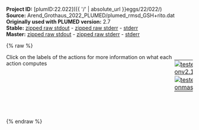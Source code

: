 **Project ID:** [plumID:22.022]({{ '/' | absolute_url }}eggs/22/022/)  
**Source:** Arend_Grothaus_2022_PLUMED/plumed_rmsd_GSH+rito.dat  
**Originally used with PLUMED version:** 2.7  
**Stable:** [zipped raw stdout](plumed_rmsd_GSH+rito.dat.plumed.stdout.txt.zip) - [zipped raw stderr](plumed_rmsd_GSH+rito.dat.plumed.stderr.txt.zip) - [stderr](plumed_rmsd_GSH+rito.dat.plumed.stderr)  
**Master:** [zipped raw stdout](plumed_rmsd_GSH+rito.dat.plumed_master.stdout.txt.zip) - [zipped raw stderr](plumed_rmsd_GSH+rito.dat.plumed_master.stderr.txt.zip) - [stderr](plumed_rmsd_GSH+rito.dat.plumed_master.stderr)  

{% raw %}
<div style="width: 100%; float:left">
<div style="width: 90%; float:left" id="value_details_data/Arend_Grothaus_2022_PLUMED/plumed_rmsd_GSH+rito.dat"> Click on the labels of the actions for more information on what each action computes </div>
<div style="width: 10%; float:left"><table><tr><td style="padding:1px"><a href="plumed_rmsd_GSH+rito.dat.plumed.stderr"><img src="https://img.shields.io/badge/v2.10-passing-green.svg" alt="tested onv2.10" /></a></td></tr><tr><td style="padding:1px"><a href="plumed_rmsd_GSH+rito.dat.plumed_master.stderr"><img src="https://img.shields.io/badge/master-passing-green.svg" alt="tested onmaster" /></a></td></tr></table></div></div>
<pre style="width=97%;">
<span style="color:blue" class="comment"># RMSD of GSH (+rito) with alignment on backbone of Mrp1</span>
<br/><span style="color:blue" class="comment"># for creation of a ref.pdb file, do the following to the occupancy and tempfactor column:</span>
<span style="color:blue" class="comment"># occupancy column (1st column after x,y,z): label atoms for alignment as 1, all others as 0 </span>
<span style="color:blue" class="comment"># tempfactor column (2nd column after x,y,z): label atoms for rmsd measurement as 1, all others as 0 </span>
<br/><span id="data/Arend_Grothaus_2022_PLUMED/plumed_rmsd_GSH+rito.datdefrmsd_short"><b name="data/Arend_Grothaus_2022_PLUMED/plumed_rmsd_GSH+rito.datrmsd" onclick='showPath("data/Arend_Grothaus_2022_PLUMED/plumed_rmsd_GSH+rito.dat","data/Arend_Grothaus_2022_PLUMED/plumed_rmsd_GSH+rito.datrmsd","data/Arend_Grothaus_2022_PLUMED/plumed_rmsd_GSH+rito.datrmsd","black")'>rmsd</b><span style="display:none;" id="data/Arend_Grothaus_2022_PLUMED/plumed_rmsd_GSH+rito.datrmsd">The RMSD action with label <b>rmsd</b> calculates the following quantities:<table  align="center" frame="void" width="95%" cellpadding="5%"><tr><td width="5%"><b> Quantity </b>  </td><td width="5%"><b> Type </b>  </td><td><b> Description </b> </td></tr><tr><td width="5%">rmsd</td><td width="5%"><font color="black">scalar</font></td><td>the RMSD between the instantaneous structure and the reference structure that was input</td></tr></table></span>: <span class="plumedtooltip" style="color:green">RMSD<span class="right">Calculate the RMSD with respect to a reference structure. This action has <a class="toggler" href='javascript:;' onclick='toggleDisplay("data/Arend_Grothaus_2022_PLUMED/plumed_rmsd_GSH+rito.datdefrmsd");'>hidden defaults</a>. <a href="https://www.plumed.org/doc-master/user-doc/html/_r_m_s_d.html">More details</a><i></i></span></span> <span class="plumedtooltip">REFERENCE<span class="right">a file in pdb format containing the reference structure and the atoms involved in the CV<i></i></span></span>=ref_GSH+rito.pdb <span class="plumedtooltip">TYPE<span class="right"> the manner in which RMSD alignment is performed<i></i></span></span>=OPTIMAL
</span><span id="data/Arend_Grothaus_2022_PLUMED/plumed_rmsd_GSH+rito.datdefrmsd_long" style="display:none;"><b name="data/Arend_Grothaus_2022_PLUMED/plumed_rmsd_GSH+rito.datrmsd" onclick='showPath("data/Arend_Grothaus_2022_PLUMED/plumed_rmsd_GSH+rito.dat","data/Arend_Grothaus_2022_PLUMED/plumed_rmsd_GSH+rito.datrmsd","data/Arend_Grothaus_2022_PLUMED/plumed_rmsd_GSH+rito.datrmsd","black")'>rmsd</b>: <span class="plumedtooltip" style="color:green">RMSD<span class="right">Calculate the RMSD with respect to a reference structure. This action uses the <a class="toggler" href='javascript:;' onclick='toggleDisplay("data/Arend_Grothaus_2022_PLUMED/plumed_rmsd_GSH+rito.datdefrmsd");'>defaults shown here</a>. <a href="https://www.plumed.org/doc-master/user-doc/html/_r_m_s_d.html">More details</a><i></i></span></span> <span class="plumedtooltip">REFERENCE<span class="right">a file in pdb format containing the reference structure and the atoms involved in the CV<i></i></span></span>=ref_GSH+rito.pdb <span class="plumedtooltip">TYPE<span class="right"> the manner in which RMSD alignment is performed<i></i></span></span>=OPTIMAL  <span class="plumedtooltip">NUMBER<span class="right"> if there are multiple structures in the pdb file you can specify that you want the RMSD from a specific structure by specifying its place in the file here<i></i></span></span>=0
</span><br/><span style="color:blue" class="comment"># Print the RMSD CV on COLVAR file every step</span>
<span class="plumedtooltip" style="color:green">PRINT<span class="right">Print quantities to a file. <a href="https://www.plumed.org/doc-master/user-doc/html/_p_r_i_n_t.html" style="color:green">More details</a><i></i></span></span> <span class="plumedtooltip">ARG<span class="right">the labels of the values that you would like to print to the file<i></i></span></span>=<b name="data/Arend_Grothaus_2022_PLUMED/plumed_rmsd_GSH+rito.datrmsd">rmsd</b> <span class="plumedtooltip">FILE<span class="right">the name of the file on which to output these quantities<i></i></span></span>=COLVAR_RMSD_GSH <span class="plumedtooltip">STRIDE<span class="right"> the frequency with which the quantities of interest should be output<i></i></span></span>=1
</pre>
{% endraw %}
